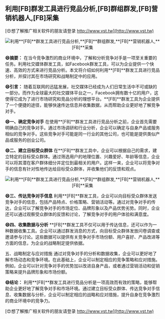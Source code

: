 ## **利用**[FB]**群发工具进行竞品分析,**[FB]**群组群发,**[FB]**营销机器人,**[FB]**采集**

[😍想了解推广相关软件的朋友请登录 http://www.vst.tw](http://www.vst.tw)

 <center><img src="https://vst.tw/MP4/tuiguang/png/6.png" alt="利用**[FB]**群发工具进行竞品分析,**[FB]**群组群发,**[FB]**营销机器人,**[FB]**采集"></center>

**😄摘要：**
在当今竞争激烈的商业环境中，了解和分析竞争对手是一项至关重要的任务。利用社交媒体群发工具，如Facebook群发工具，可以为企业提供一个快速、高效的方式来进行竞品分析。本文将介绍如何利用**[FB]**群发工具进行竞品分析，并探讨其在市场研究和战略制定中的应用。

**😄引言：**
随着互联网的迅猛发展，社交媒体已经成为人们日常生活中不可或缺的一部分。而作为全球最大的社交媒体平台之一，Facebook拥有数十亿的用户，这使得它成为了进行市场研究和竞品分析的理想平台。**[FB]**群发工具为企业提供了一个便捷的途径，能够快速传达信息并收集数据，从而帮助企业更好地了解竞争对手。

**😄一、确定竞争对手**
在使用**[FB]**群发工具进行竞品分析之前，企业首先需要明确自己的竞争对手。通过市场调研和行业分析，企业可以确定与自身产品或服务相似的竞争对手。这些竞争对手可能是同一行业的其他公司，也可能是提供类似产品或服务的创业公司。

**😄二、建立目标受众群体**
在**[FB]**群发工具中，企业可以根据自己的需求，建立特定的目标受众群体。通过筛选用户的地理位置、兴趣爱好、年龄等信息，企业可以将其潜在客户群体细分并定位到最相关的用户。这样一来，企业可以将竞争对手的信息有针对性地传达给目标受众群体，并收集他们的反馈和观点。

 <center><img src="https://vst.tw/MP4/tuiguang/png/0.png" alt="利用**[FB]**群发工具进行竞品分析,**[FB]**群组群发,**[FB]**营销机器人,**[FB]**采集"></center>

**😄三、传达竞争对手信息**
利用**[FB]**群发工具，企业可以向目标受众群体发送竞争对手的信息，包括产品特点、价格策略、营销活动等。通过对竞争对手的传达，企业可以了解竞争对手的市场定位、品牌形象以及产品优势劣势。同时，企业还可以通过观察受众群体的反馈和讨论，了解竞争对手的用户体验和满意度。

**😄四、收集数据与分析**
**[FB]**群发工具不仅可以用于传达信息，还可以作为一种数据收集工具。企业可以通过群发消息的方式，向目标受众群体发放问卷调查或邀请参与讨论。这些数据可以提供有关竞争对手市场份额、用户喜好、产品改进等方面的信息，为企业的战略制定提供依据。

五、战略制定与应对措施
通过对竞争对手的分析和数据收集，企业可以更好地了解市场动态和竞争环境。在此基础上，企业可以制定相应的竞争策略和应对措施。例如，企业可以针对竞争对手的优势加以改进自身产品，或者通过营销活动和促销策略来提升品牌形象和市场份额。

**😄结论：**
利用**[FB]**群发工具进行竞品分析是一项高效而有效的策略，能够帮助企业更好地了解竞争对手和市场环境。通过建立目标受众群体、传达竞争对手信息、收集数据与分析，企业可以制定相应的战略和应对措施，提升自身在竞争激烈的商业环境中的竞争力。

[😍想了解推广相关软件的朋友请登录 http://www.vst.tw](http://www.vst.tw)



